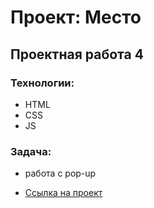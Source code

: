 # Проект: Место

## Проектная работа 4

### Технологии:

* HTML
* CSS
* JS

### Задача:

* работа с pop-up

* [Ссылка на проект](https://konstelz.github.io/mesto/index.html)
